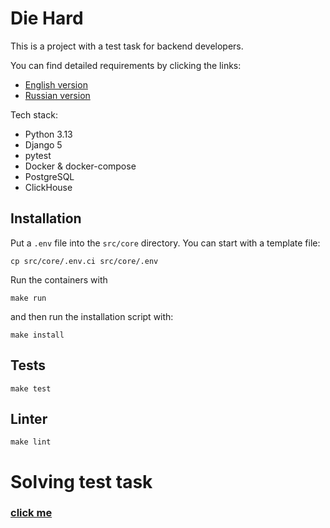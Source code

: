 # Die Hard

This is a project with a test task for backend developers.

You can find detailed requirements by clicking the links:
- [English version](docs/task_en.md)
- [Russian version](docs/task_ru.md)

Tech stack:
- Python 3.13
- Django 5
- pytest
- Docker & docker-compose
- PostgreSQL
- ClickHouse

## Installation

Put a `.env` file into the `src/core` directory. You can start with a template file:

```
cp src/core/.env.ci src/core/.env
```

Run the containers with
```
make run
```

and then run the installation script with:

```
make install
```

## Tests

`make test`

## Linter

`make lint`


# Solving test task

### [click me](docs/solving_task.md)